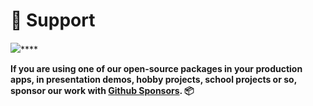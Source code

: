 # 🎉 Support

![](.gitbook/assets/mona\_heart\_featured.0.jpg)****

**If you are using one of our open-source packages in your production apps, in presentation demos, hobby projects, school projects or so, sponsor our work with **[**Github Sponsors**](https://github.com/sponsors/rennokki)**. 📦**
